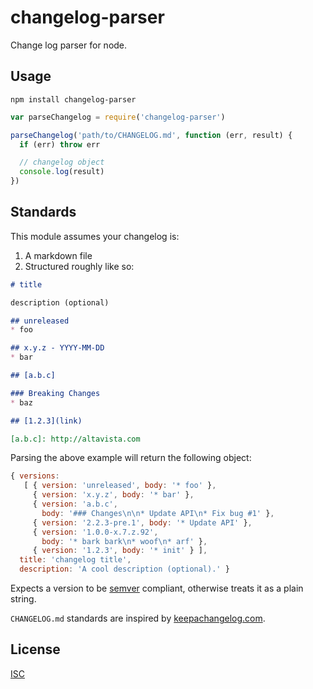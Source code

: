 # changelog-parser

Change log parser for node.

## Usage

```
npm install changelog-parser
```

```js
var parseChangelog = require('changelog-parser')

parseChangelog('path/to/CHANGELOG.md', function (err, result) {
  if (err) throw err

  // changelog object
  console.log(result)
})
```

## Standards

This module assumes your changelog is:

1. A markdown file
1. Structured roughly like so:

```md
# title

description (optional)

## unreleased
* foo

## x.y.z - YYYY-MM-DD
* bar

## [a.b.c]

### Breaking Changes
* baz

## [1.2.3](link)

[a.b.c]: http://altavista.com
```

Parsing the above example will return the following object:

```js
{ versions:
   [ { version: 'unreleased', body: '* foo' },
     { version: 'x.y.z', body: '* bar' },
     { version: 'a.b.c',
       body: '### Changes\n\n* Update API\n* Fix bug #1' },
     { version: '2.2.3-pre.1', body: '* Update API' },
     { version: '1.0.0-x.7.z.92',
       body: '* bark bark\n* woof\n* arf' },
     { version: '1.2.3', body: '* init' } ],
  title: 'changelog title',
  description: 'A cool description (optional).' }
```

Expects a version to be [semver](http://semver.org/) compliant, otherwise treats it as a plain string.

`CHANGELOG.md` standards are inspired by [keepachangelog.com](http://keepachangelog.com/).

## License

[ISC](LICENSE.md)
